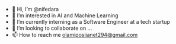 - 👋 Hi, I’m @nifedara
- 👀 I’m interested in AI and Machine Learning 
- 🌱 I’m currently interning as a Software Engineer at a tech startup 
- 💞️ I’m looking to collaborate on ...
- 📫 How to reach me olamiposijanet294@gmail.com

<!---
nifedara/nifedara is a ✨ special ✨ repository because its `README.md` (this file) appears on your GitHub profile.
You can click the Preview link to take a look at your changes.
--->
